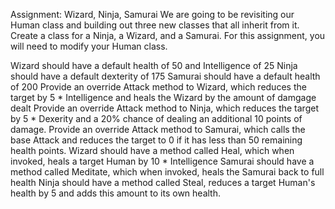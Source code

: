Assignment: Wizard, Ninja, Samurai
We are going to be revisiting our Human class and building out three new classes that all inherit from it.
Create a class for a Ninja, a Wizard, and a Samurai. For this assignment, you will need to modify your Human class.

 Wizard should have a default health of 50 and Intelligence of 25
 Ninja should have a default dexterity of 175
 Samurai should have a default health of 200
 Provide an override Attack method to Wizard, which reduces the target by 5 * Intelligence and heals the Wizard by the amount of damgage dealt
 Provide an override Attack method to Ninja, which reduces the target by 5 * Dexerity and a 20% chance of dealing an additional 10 points of damage.
 Provide an override Attack method to Samurai, which calls the base Attack and reduces the target to 0 if it has less than 50 remaining health points.
 Wizard should have a method called Heal, which when invoked, heals a target Human by 10 * Intelligence
 Samurai should have a method called Meditate, which when invoked, heals the Samurai back to full health
 Ninja should have a method called Steal, reduces a target Human's health by 5 and adds this amount to its own health.

